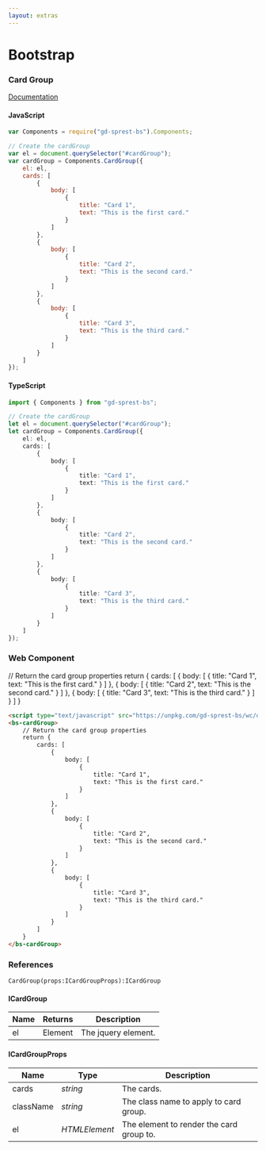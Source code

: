 ```yaml
---
layout: extras
---
```

# Bootstrap

### Card Group
[Documentation](https://getbootstrap.com/docs/4.1/components/card/#card-styles)

<div id="cards"></div>

#### JavaScript
```js
var Components = require("gd-sprest-bs").Components;

// Create the cardGroup
var el = document.querySelector("#cardGroup");
var cardGroup = Components.CardGroup({
    el: el,
    cards: [
        {
            body: [
                {
                    title: "Card 1",
                    text: "This is the first card."
                }
            ]
        },
        {
            body: [
                {
                    title: "Card 2",
                    text: "This is the second card."
                }
            ]
        },
        {
            body: [
                {
                    title: "Card 3",
                    text: "This is the third card."
                }
            ]
        }
    ]
});
```

#### TypeScript

```ts
import { Components } from "gd-sprest-bs";

// Create the cardGroup
let el = document.querySelector("#cardGroup");
let cardGroup = Components.CardGroup({
    el: el,
    cards: [
        {
            body: [
                {
                    title: "Card 1",
                    text: "This is the first card."
                }
            ]
        },
        {
            body: [
                {
                    title: "Card 2",
                    text: "This is the second card."
                }
            ]
        },
        {
            body: [
                {
                    title: "Card 3",
                    text: "This is the third card."
                }
            ]
        }
    ]
});
```

### Web Component

<bs-cardGroup>
    // Return the card group properties
    return {
        cards: [
            {
                body: [
                    {
                        title: "Card 1",
                        text: "This is the first card."
                    }
                ]
            },
            {
                body: [
                    {
                        title: "Card 2",
                        text: "This is the second card."
                    }
                ]
            },
            {
                body: [
                    {
                        title: "Card 3",
                        text: "This is the third card."
                    }
                ]
            }
        ]
    }
</bs-cardGroup>

```html
<script type="text/javascript" src="https://unpkg.com/gd-sprest-bs/wc/dist/gd-sprest-bs.js"></script>
<bs-cardGroup>
    // Return the card group properties
    return {
        cards: [
            {
                body: [
                    {
                        title: "Card 1",
                        text: "This is the first card."
                    }
                ]
            },
            {
                body: [
                    {
                        title: "Card 2",
                        text: "This is the second card."
                    }
                ]
            },
            {
                body: [
                    {
                        title: "Card 3",
                        text: "This is the third card."
                    }
                ]
            }
        ]
    }
</bs-cardGroup>
```

### References

```
CardGroup(props:ICardGroupProps):ICardGroup
```

#### ICardGroup

| Name | Returns | Description |
| --- | --- | --- |
| el | Element | The jquery element. |

#### ICardGroupProps

| Name | Type | Description |
| --- | --- | --- |
| cards | _string_ | The cards. |
| className | _string_ | The class name to apply to card group. |
| el | _HTMLElement_ | The element to render the card group to. |

<script type="text/javascript">
    // Wait for the window to be loaded
    window.addEventListener("load", function() {
        // See if the cards exists
        var cards = document.querySelector("#cards");
        if(cards) {
            // Render the card group
            $REST.Components.CardGroup({
                el: cards,
                cards: [
                    {
                        body: [
                            {
                                title: "Card 1",
                                text: "This is the first card."
                            }
                        ]
                    },
                    {
                        body: [
                            {
                                title: "Card 2",
                                text: "This is the second card."
                            }
                        ]
                    },
                    {
                        body: [
                            {
                                title: "Card 3",
                                text: "This is the third card."
                            }
                        ]
                    }
                ]
            });
        }
    });
</script>